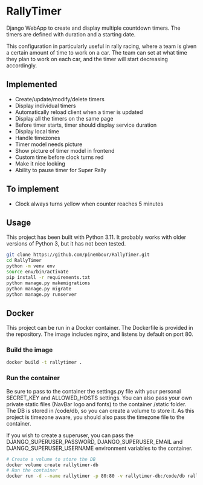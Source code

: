 # RallyTimer

Django WebApp to create and display multiple countdown timers.
The timers are defined with duration and a starting date.

This configuration in particularly useful in rally racing, where a team is given a certain amount of time to work on a car. The team can set at what time they plan to work on each car, and the timer will start decreasing accordingly.

## Implemented
- Create/update/modify/delete timers
- Display individual timers
- Automatically reload client when a timer is updated
- Display all the timers on the same page
- Before timer starts, timer should display service duration
- Display local time
- Handle timezones
- Timer model needs picture
- Show picture of timer model in frontend
- Custom time before clock turns red 
- Make it nice looking
- Ability to pause timer for Super Rally

## To implement
- Clock always turns yellow when counter reaches 5 minutes

## Usage

This project has been built with Python 3.11. It probably works with older versions of Python 3, but it has not been tested.

```bash
git clone https://github.com/pinembour/RallyTimer.git
cd RallyTimer
python -m venv env
source env/bin/activate
pip install -r requirements.txt
python manage.py makemigrations
python manage.py migrate
python manage.py runserver
```

## Docker

This project can be run in a Docker container. The Dockerfile is provided in the repository.
The image includes nginx, and listens by default on port 80.

### Build the image

```bash
docker build -t rallytimer .
```

### Run the container

Be sure to pass to the container the settings.py file with your personal SECRET_KEY and ALLOWED_HOSTS settings.
You can also pass your own private static files (NavBar logo and fonts) to the container /static folder.
The DB is stored in /code/db, so you can create a volume to store it.
As this project is timezone aware, you should also pass the timezone file to the container.

If you wish to create a superuser, you can pass the DJANGO_SUPERUSER_PASSWORD, DJANGO_SUPERUSER_EMAIL and DJANGO_SUPERUSER_USERNAME environment variables to the container.

```bash
# Create a volume to store the DB
docker volume create rallytimer-db
# Run the container
docker run -d --name rallytimer -p 80:80 -v rallytimer-db:/code/db rallytimer -v ./settings.py:/settings/settings.py -v ./static:/static -v /etc/timezone:/etc/timezone:ro -e DJANGO_SUPERUSER_PASSWORD=admin -e DJANGO_SUPERUSER_EMAIL=example@example.com -e DJANGO_SUPERUSER_USERNAME=admin rallytimer
```